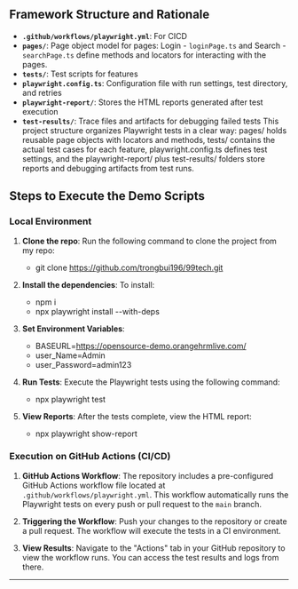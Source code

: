 ## Framework Structure and Rationale

- **`.github/workflows/playwright.yml`**:  For CICD
- **`pages/`**: Page object model for pages: Login - `loginPage.ts` and Search -`searchPage.ts` define methods and locators for interacting with the pages.
- **`tests/`**: Test scripts for features
- **`playwright.config.ts`**: Configuration file with run settings, test directory, and retries
- **`playwright-report/`**: Stores the HTML reports generated after test execution
- **`test-results/`**: Trace files and artifacts for debugging failed tests
This project structure organizes Playwright tests in a clear way: pages/ holds reusable page objects with locators and methods, tests/ contains the actual test cases for each feature, playwright.config.ts defines test settings, and the playwright-report/ plus test-results/ folders store reports and debugging artifacts from test runs.

## Steps to Execute the Demo Scripts

### Local Environment

1. **Clone the repo**:
   Run the following command to clone the project from my repo:
   - git clone https://github.com/trongbui196/99tech.git  

2. **Install the dependencies**:
   To install:
   - npm  i  
   - npx playwright install --with-deps

3. **Set Environment Variables**:
   - BASEURL=https://opensource-demo.orangehrmlive.com/
   - user_Name=Admin
   - user_Password=admin123

2. **Run Tests**:
   Execute the Playwright tests using the following command:
   - npx playwright test

3. **View Reports**:
   After the tests complete, view the HTML report:
   - npx playwright show-report


### Execution on GitHub Actions (CI/CD)

1. **GitHub Actions Workflow**:
   The repository includes a pre-configured GitHub Actions workflow file located at `.github/workflows/playwright.yml`. This workflow automatically runs the Playwright tests on every push or pull request to the `main` branch.

2. **Triggering the Workflow**:
   Push your changes to the repository or create a pull request. The workflow will execute the tests in a CI environment.

3. **View Results**:
   Navigate to the "Actions" tab in your GitHub repository to view the workflow runs. You can access the test results and logs from there.

---


